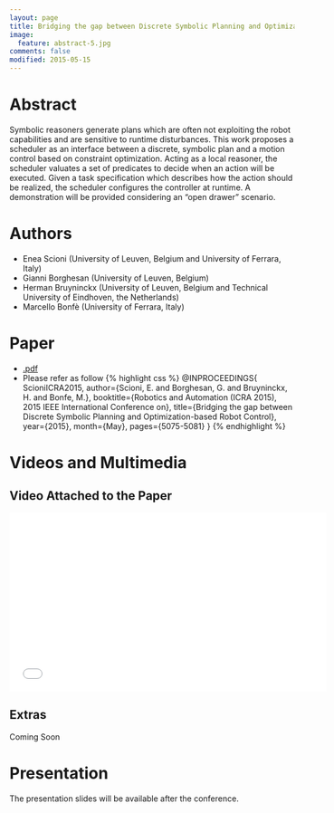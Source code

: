 ```yaml
---
layout: page
title: Bridging the gap between Discrete Symbolic Planning and Optimization-based Robot Control
image:
  feature: abstract-5.jpg
comments: false
modified: 2015-05-15
---
```


# Abstract

Symbolic reasoners generate plans which are often
not exploiting the robot capabilities and are sensitive to runtime
disturbances. This work proposes a scheduler as an interface
between a discrete, symbolic plan and a motion control based
on constraint optimization. Acting as a local reasoner, the
scheduler valuates a set of predicates to decide when an action
will be executed. Given a task specification which describes
how the action should be realized, the scheduler configures
the controller at runtime. A demonstration will be provided
considering an “open drawer” scenario.

# Authors

  * Enea Scioni (University of Leuven, Belgium and University of Ferrara, Italy)
  * Gianni Borghesan (University of Leuven, Belgium)
  * Herman Bruyninckx (University of Leuven, Belgium and Technical University of Eindhoven, the Netherlands)
  * Marcello Bonfè (University of Ferrara, Italy)

  
# Paper

  * [.pdf](http://people.mech.kuleuven.be/~u0072295/papers/Scioni_icra2015.pdf)
  * Please refer as follow
{% highlight css %}
@INPROCEEDINGS{
  ScioniICRA2015,
  author={Scioni, E. and Borghesan, G. and
    Bruyninckx, H. and Bonfe, M.},
  booktitle={Robotics and Automation (ICRA 2015),
    2015 IEEE International Conference on},
  title={Bridging the gap between Discrete Symbolic Planning 
      and Optimization-based Robot Control},
  year={2015},
  month={May},
  pages={5075-5081}
}
{% endhighlight %}

# Videos and Multimedia

## Video Attached to the Paper
<iframe width="560" height="315" src="//www.youtube.com/embed/SlWXsVWOR-o" frameborder="0"> </iframe>

## Extras

Coming Soon

# Presentation

The presentation slides will be available after the conference.

